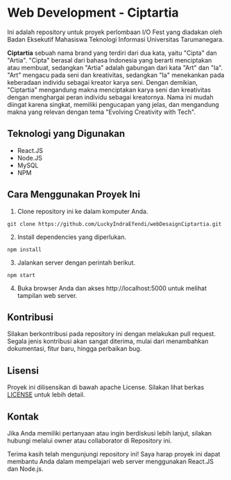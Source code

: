 # Web Development - Ciptartia

Ini adalah repository untuk proyek perlombaan I/O Fest yang diadakan oleh Badan Eksekutif Mahasiswa Teknologi Informasi Universitas Tarumanegara. 

**Ciptartia** sebuah nama brand yang terdiri dari dua kata, yaitu "Cipta" dan "Artia". "Cipta" berasal dari bahasa Indonesia yang berarti menciptakan atau membuat, sedangkan "Artia" adalah gabungan dari kata "Art" dan "Ia". "Art" mengacu pada seni dan kreativitas, sedangkan "Ia" menekankan pada keberadaan individu sebagai kreator karya seni. Dengan demikian, "Ciptartia" mengandung makna menciptakan karya seni dan kreativitas dengan menghargai peran individu sebagai kreatornya. Nama ini mudah diingat karena singkat, memiliki pengucapan yang jelas, dan mengandung makna yang relevan dengan tema "Evolving Creativity with Tech".

## Teknologi yang Digunakan

- React.JS
- Node.JS
- MySQL
- NPM

## Cara Menggunakan Proyek Ini


1. Clone repository ini ke dalam komputer Anda.
```
git clone https://github.com/LuckyIndraEfendi/webDesaignCiptartia.git
```
2.  Install dependencies yang diperlukan.
```
npm install
```
3. Jalankan server dengan perintah berikut.
```
npm start
```
4. Buka browser Anda dan akses http://localhost:5000 untuk melihat tampilan web server.

## Kontribusi

Silakan berkontribusi pada repository ini dengan melakukan pull request. Segala jenis kontribusi akan sangat diterima, mulai dari menambahkan dokumentasi, fitur baru, hingga perbaikan bug.

## Lisensi

Proyek ini dilisensikan di bawah apache License. Silakan lihat berkas [LICENSE]() untuk lebih detail.

## Kontak

Jika Anda memiliki pertanyaan atau ingin berdiskusi lebih lanjut, silakan hubungi melalui owner atau collaborator di Repository ini.

Terima kasih telah mengunjungi repository ini! Saya harap proyek ini dapat membantu Anda dalam mempelajari web server menggunakan React.JS dan Node.js.
